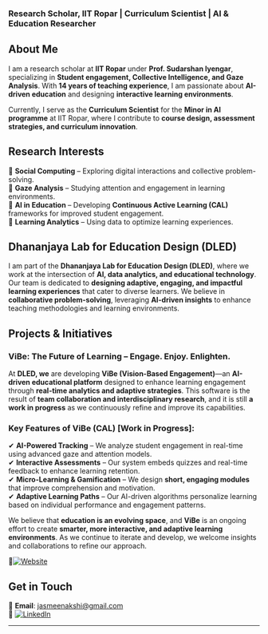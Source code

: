 

### **Research Scholar, IIT Ropar | Curriculum Scientist | AI & Education Researcher**  

## **About Me**  
I am a research scholar at **IIT Ropar** under **Prof. Sudarshan Iyengar**, specializing in **Student engagement, Collective Intelligence, and Gaze Analysis**. With **14 years of teaching experience**, I am passionate about **AI-driven education** and designing **interactive learning environments**.  

Currently, I serve as the **Curriculum Scientist** for the **Minor in AI programme** at IIT Ropar, where I contribute to **course design, assessment strategies, and curriculum innovation**.  

## **Research Interests**  
🔹 **Social Computing** – Exploring digital interactions and collective problem-solving.  
🔹 **Gaze Analysis** – Studying attention and engagement in learning environments.  
🔹 **AI in Education** – Developing **Continuous Active Learning (CAL)** frameworks for improved student engagement.  
🔹 **Learning Analytics** – Using data to optimize learning experiences.  

## **Dhananjaya Lab for Education Design (DLED)**  
I am part of the **Dhananjaya Lab for Education Design (DLED)**, where we work at the intersection of **AI, data analytics, and educational technology**. Our team is dedicated to **designing adaptive, engaging, and impactful learning experiences** that cater to diverse learners. We believe in **collaborative problem-solving**, leveraging **AI-driven insights** to enhance teaching methodologies and learning environments.  

## **Projects & Initiatives**  
### **ViBe: The Future of Learning – Engage. Enjoy. Enlighten.**  
At **DLED, we** are developing **ViBe (Vision-Based Engagement)**—an **AI-driven educational platform** designed to enhance learning engagement through **real-time analytics and adaptive strategies**. This software is the result of **team collaboration and interdisciplinary research**, and it is still **a work in progress** as we continuously refine and improve its capabilities.  

### **Key Features of ViBe (CAL) [Work in Progress]:**  
✔ **AI-Powered Tracking** – We analyze student engagement in real-time using advanced gaze and attention models.  
✔ **Interactive Assessments** – Our system embeds quizzes and real-time feedback to enhance learning retention.  
✔ **Micro-Learning & Gamification** – We design **short, engaging modules** that improve comprehension and motivation.  
✔ **Adaptive Learning Paths** – Our AI-driven algorithms personalize learning based on individual performance and engagement patterns.  

We believe that **education is an evolving space**, and **ViBe** is an ongoing effort to create **smarter, more interactive, and adaptive learning environments**. As we continue to iterate and develop, we welcome insights and collaborations to refine our approach.  

🔗[![Website](https://img.shields.io/badge/Website-%F0%9F%8C%8D-00A2D1?style=flat&logo=globe)](https://sudarshansudarshan.github.io/dled/)

## **Get in Touch**  
📧 **Email**: jasmeenakshi@gmail.com  
🔗 [![LinkedIn](https://img.shields.io/badge/LinkedIn-%E2%9C%94-0077B5?style=flat&logo=linkedin)](https://www.linkedin.com/in/meenakshi-v-25aa7691/)

---
